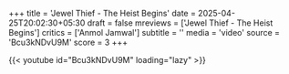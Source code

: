 +++
title = 'Jewel Thief - The Heist Begins'
date = 2025-04-25T20:02:30+05:30
draft = false
mreviews = ['Jewel Thief - The Heist Begins']
critics = ['Anmol Jamwal']
subtitle = ''
media = 'video'
source = 'Bcu3kNDvU9M'
score = 3
+++

{{< youtube id="Bcu3kNDvU9M" loading="lazy" >}}
